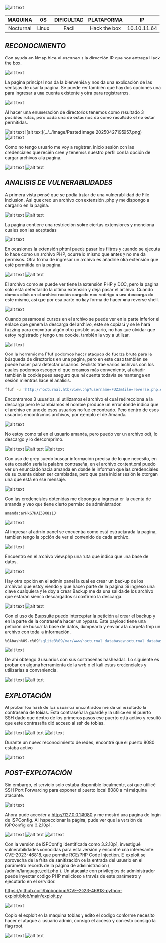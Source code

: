 ![alt text](../../image/nocturnal0.png)

|  MAQUINA  |  OS   | DIFICULTAD |  PLATAFORMA  |     IP      |
| :-------: | :---: | :--------: | :----------: | :---------: |
| Nocturnal | Linux |   Facil    | Hack the box | 10.10.11.64 |
## *RECONOCIMIENTO*

Con ayuda en Nmap hice el escaneo a la dirección IP que nos entrega Hack the box.

![alt text](../../image/nocturnal1.png)

La pagina principal nos da la bienvenida y nos da una explicación de las ventajas de usar la pagina. Se puede ver también que hay dos opciones una para ingresar a una cuenta existente y otra para registrarnos.

![alt text](../../image/nocturnal2.png)

Al hacer una enumeración de directorios tenemos como resultado 3 posibles rutas, pero cada una de estas nos da como resultado el no estar permitidas.

![alt text](../../image/nocturnal3.png)
![alt text](../../image/Pasted image 20250427195957.png)
![alt text](../../image/nocturnal4.png)

Como no tengo usuario me voy a registrar, inicio sesión con las credenciales que recién cree y tenemos nuestro perfil con la opción de cargar archivos a la pagina.

![alt text](../../image/nocturnal5.png)
![alt text](../../image/nocturnal6.png)

## *ANALISIS DE VULNERABILIDADES*

A primera vista pensé que se podía tratar de una vulnerabilidad de File Inclusion. Asi que creo un archivo con extensión .php y me dispongo a cargarlo en la pagina.

![alt text](../../image/nocturnal7.png)
![alt text](../../image/nocturnal8.png)

La pagina contiene una restricción sobre ciertas extensiones y menciona cuales son las aceptadas

![alt text](../../image/nocturnal9.png)

En ocasiones la extensión phtml puede pasar los filtros y cuando se ejecuta lo hace como un archivo PHP, ocurre lo mismo que antes y no me da permisos. Otra forma de ingresar un archivo es añadirle otra extensión que esté permitida en la pagina.

![alt text](../../image/nocturnal10.png)
![alt text](../../image/nocturnal11.png)

El archivo como se puede ver tiene la extensión PHP y DOC, pero la pagina solo está detectando la ultima extensión y deja pasar el archivo. Cuando damos click en el archivo recién cargado nos redirige a una descarga de este mismo, así que por esa parte no hay forma de hacer una reverse shell.

![alt text](../../image/nocturnal12.png)

Cuando pasamos el cursos en el archivo se puede ver en la parte inferior el enlace que genera la descarga del archivo, este se copiará y se le hará fuzzing para encontrar algún otro posible usuario, no hay que olvidar que estoy registrado y tengo una cookie, también la voy a utilizar.

![alt text](../../image/nocturnal13.png)

Con la herramienta Ffuf podemos hacer ataques de fuerza bruta para la búsqueda de directorios en una pagina, pero en este caso también se puede hacer para detectar usuarios.
Seclists trae varios archivos con los cuales podemos escoger el que creamos más conveniente, al añadir también la cookie pues aseguro que mi cuenta todavía se mantenga en sesión mientras hace el análisis.

```bash
ffuf -u 'http://nocturnal.htb/view.php?username=FUZZ&file=reverse.php.doc' -w /usr/share/seclists/Usernames/xato-net-10-million-usernames-dup.txt -fs 2985 -t 60 -H "Cookie: PHPSESSID=19j30sh8ahgriddg8skqmuh7hj"
```

Encontramos 3 usuarios, si utilizamos el archivo el cual redirecciona a la descarga pero le cambiamos el nombre produce un error donde indica que el archivo en uno de esos usuarios no fue encontrado. Pero dentro de esos usuarios encontramos archivos, por ejemplo el de Amanda.

![alt text](../../image/nocturnal14.png)

No estoy como tal en el usuario amanda, pero puedo ver un archivo odt, lo descargo y lo descomprimo.

![alt text](../../image/nocturnal15.png)
![alt text](../../image/nocturnal16.png)
![alt text](../../image/nocturnal17.png)

Con uso de grep puedo buscar información precisa de lo que necesito, en esta ocasión seria la palabra contraseña, en el archivo content.xml puedo ver un enunciado hacia amanda en donde le informan que las credenciales de su cuenta deben ser cambiadas, pero que para iniciar sesión le otorgan una que está en ese mensaje.

![alt text](../../image/nocturnal18.png)

Con las credenciales obtenidas me dispongo a ingresar en la cuenta de amanda y veo que tiene cierto permiso de administrador.

```
amanda:arHkG7HAI68X8s1J
```

![alt text](../../image/nocturnal19.png)

Al ingresar al admin panel se encuentra como está estructurada la pagina, tambien tengo la opción de ver el contenido de cada archivo.

![alt text](../../image/nocturnal20.png)

Encuentro en el archivo view.php una ruta que indica que una base de datos.

![alt text](../../image/nocturnal21.png)

Hay otra opción en el admin panel la cual es crear un backup de los archivos que estoy viendo y que hacen parte de la pagina. Si ingreso una clave cualquiera y le doy a crear Backup me da una salida de los archivo que estarán siendo descargados si confirmo la descarga.

![alt text](../../image/nocturnal22.png)
![alt text](../../image/nocturnal23.png)

Con el uso de Burpsuite puedo interceptar la petición al crear el backup y en la parte de la contraseña hacer un bypass. Este payload tiene una petición de buscar la base de datos, dumpearla y enviar a la carpeta tmp un archivo con toda la información.

```bash
%0Abash%09-c%09"sqlite3%09/var/www/nocturnal_database/nocturnal_database.db%09.dump%09>%09/tmp/nocturnal.txt"%0A
```

![alt text](../../image/nocturnal24.png)

De ahí obtengo 3 usuarios con sus contraseñas hasheadas. Lo siguiente es probar en alguna herramienta de la web o el kali estas credenciales y utilizarlas a conveniencia.

![alt text](../../image/nocturnal25.png)
![alt text](../../image/nocturnal26.png)

## *EXPLOTACIÓN*

Al probar los hash de los usuarios encontrados me da un resultado la contraseña de tobias. Esta contraseña la guardé y la utilicé en el puerto SSH dado que dentro de los primeros pasos ese puerto está activo y resultó que este contraseña dió acceso al ssh de tobias.

![alt text](../../image/nocturnal27.png)
![alt text](../../image/nocturnal28.png)
![alt text](../../image/nocturnal29.png)

Durante un nuevo reconocimiento de redes, encontré que el puerto 8080 estaba activo

![alt text](../../image/nocturnal30.png)

## *POST-EXPLOTACIÓN*

Sin embargo, el servicio solo estaba disponible localmente, así que utilicé SSH Port Forwarding para exponer el puerto local 8080 a mi máquina atacante.

![alt text](../../image/nocturnal31.png)

Ahora pude acceder a http://127.0.0.1:8080 y me mostró una página de login de ISPConfig. Al inspeccionar la página, pude ver que la versión de ISPConfig era 3.2.10p1.

![alt text](../../image/nocturnal32.png)
![alt text](../../image/nocturnal33.png)
![alt text](../../image/nocturnal34.png)

Con la versión de ISPConfig identificada como 3.2.10p1, investigué vulnerabilidades conocidas para esta versión y encontré una interesante: CVE-2023-46818, que permite RCE/PHP Code Injection. El exploit se aprovecha de la falta de sanitización de la entrada del usuario en el parámetro records de la página de administración ( /admin/language_edit.php ). Un atacante con privilegios de administrador puede inyectar código PHP malicioso a través de este parámetro y ejecutarlo en el servidor.

https://github.com/bipbopbup/CVE-2023-46818-python-exploit/blob/main/exploit.py

![alt text](../../image/nocturnal35.png)

Copio el exploit en la maquina tobias y edito el codigo conforme necesito hacer el ataque al usuario admin, consigo el acceso y con esto consigo la flag root.

![alt text](../../image/nocturnal36.png)
![alt text](../../image/nocturnal37.png)
